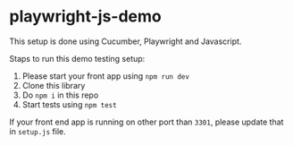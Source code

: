 # playwright-js-demo

This setup is done using Cucumber, Playwright and Javascript.

Staps to run this demo testing setup:
1. Please start your front app using `npm run dev`
2. Clone this library
3. Do `npm i` in this repo
4. Start tests using `npm test`

If your front end app is running on other port than `3301`, please update that in `setup.js` file.

